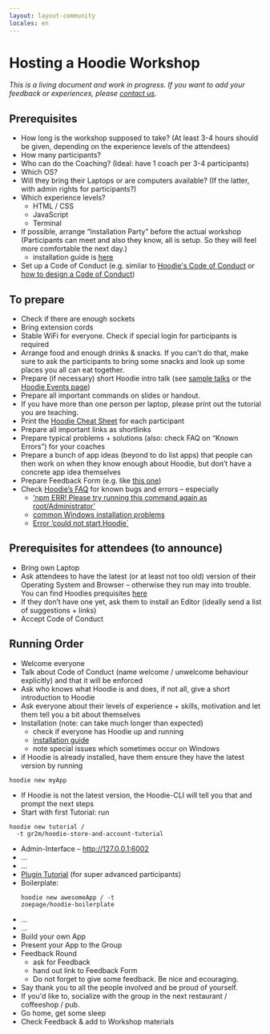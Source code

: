 ```yaml
---
layout: layout-community
locales: en
---
```


# Hosting a Hoodie Workshop 

*This is a living document and work in progress. If you want to add your feedback or experiences, please [contact us](http://hood.ie/contact).*

## Prerequisites

- How long is the workshop supposed to take? (At least 3-4 hours should be given, depending on the experience levels of the attendees)
- How many participants?
- Who can do the Coaching? (Ideal: have 1 coach per 3-4 participants)
- Which OS?
- Will they bring their Laptops or are computers available? (If the latter, with admin rights for participants?)
- Which experience levels?
  - HTML / CSS
  - JavaScript
  - Terminal
- If possible, arrange “Installation Party” before the actual workshop (Participants can meet and also they know, all is setup. So they will feel more comfortable the next day.)
  - installation guide is [here](../start)
- Set up a Code of Conduct (e.g. similar to [Hoodie's Code of Conduct](http://hood.ie/code-of-conduct) or [how to design a Code of Conduct](https://adainitiative.org/2014/02/howto-design-a-code-of-conduct-for-your-community/))

## To prepare
- Check if there are enough sockets
- Bring extension cords
- Stable WiFi for everyone. Check if special login for participants is required
- Arrange food and enough drinks & snacks. If you can't do that, make sure to ask the participants to bring some snacks and look up some places you all can eat together.
- Prepare (if necessary) short Hoodie intro talk (see [sample talks](http://hood.ie/contribute#talks) or the [Hoodie Events page](http://hood.ie/events))
- Prepare all important commands on slides or handout. 
- If you have more than one person per laptop, please print out the tutorial you are teaching.
- Print the [Hoodie Cheat Sheet](http://hood.ie/dist/presentations/hoodie-cheat-sheet-print.pdf) for each participant
- Prepare all important links as shortlinks
- Prepare typical problems + solutions (also: check FAQ on “Known Errors”) for your coaches
- Prepare a bunch of app ideas (beyond to do list apps) that people can then work on when they know enough about Hoodie, but don’t have a concrete app idea themselves
- Prepare Feedback Form (e.g. like [this one](https://docs.google.com/a/thehoodiefirm.com/forms/d/1toCQfdK4tF2WIXzico5MoMpI_UXpLQ5zvcxFOUhip5M/viewform))
- Check [Hoodie’s FAQ](http://faq.hood.ie) for known bugs and errors – especially 
  - [‘npm ERR! Please try running this command again as root/Administrator’](http://faq.hood.ie/#/question/38210259) 
  - [common Windows installation problems](http://faq.hood.ie/#/question/48204371) 
  - [Error ’could not start Hoodie`](http://faq.hood.ie/#/question/38210193)

## Prerequisites for attendees (to announce)
- Bring own Laptop
- Ask attendees to have the latest (or at least not too old) version of their Operating System and Browser – otherwise they run may into trouble. You can find Hoodies prequisites [here](../hoodieverse/system-requirements-browser-compatibilities-prerequisites-before-getting-started-with-hoodie.html)
- If they don’t have one yet, ask them to install an Editor (ideally send a list of suggestions + links)
- Accept Code of Conduct

## Running Order

- Welcome everyone
- Talk about Code of Conduct (name welcome / unwelcome behaviour explicitly) and that it will be enforced
- Ask who knows what Hoodie is and does, if not all, give a short introduction to Hoodie
- Ask everyone about their levels of experience + skills, motivation and let them tell you a bit about themselves
- Installation (note: can take much longer than expected)
  - check if everyone has Hoodie up and running
  - [installation guide](../start)
  - note special issues which sometimes occur on Windows
- if Hoodie is already installed, have them ensure they have the latest version by running
<pre><code>hoodie new myApp</code></pre>
- If Hoodie is not the latest version, the Hoodie-CLI will tell you that and prompt the next steps
- Start with first Tutorial: run 
<pre><code>hoodie new tutorial /
  -t gr2m/hoodie-store-and-account-tutorial</code></pre> 
- Admin-Interface – http://127.0.0.1:6002
- …
- …
- [Plugin Tutorial](../plugins/tutorial.html) (for super advanced participants)
- Boilerplate: <pre><code>hoodie new awesomeApp /
-t zoepage/hoodie-boilerplate</code></pre> 
- …
- … 
- Build your own App
- Present your App to the Group
- Feedback Round
  - ask for Feedback
  - hand out link to Feedback Form
  - Do not forget to give some feedback. Be nice and ecouraging.
- Say thank you to all the people involved and be proud of yourself.
- If you'd like to, socialize with the group in the next restaurant / coffeeshop / pub. 
- Go home, get some sleep
- Check Feedback & add to Workshop materials